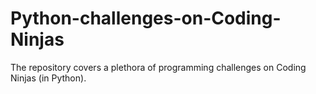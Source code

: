 # Python-challenges-on-Coding-Ninjas
The repository covers a plethora of programming challenges on Coding Ninjas (in Python).
